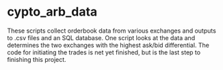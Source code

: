 # cypto_arb_data
These scripts collect orderbook data from various exchanges and outputs to .csv files and an SQL database. One script looks at the data and determines the two exchanges with the highest ask/bid differential. The code for initiating the trades is net yet finished, but is the last step to finishing this project. 
